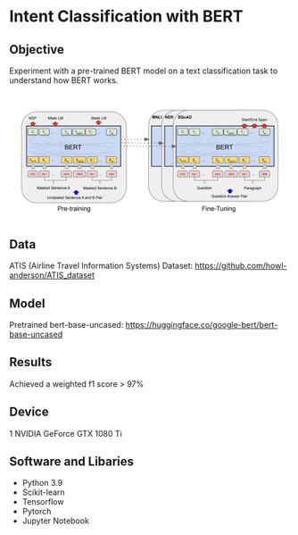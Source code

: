 # Intent Classification with BERT

## Objective
Experiment with a pre-trained BERT model on a text classification task to understand how BERT works.

![alt text](image/bert.png)

## Data
ATIS (Airline Travel Information Systems) Dataset: https://github.com/howl-anderson/ATIS_dataset

## Model
Pretrained bert-base-uncased: https://huggingface.co/google-bert/bert-base-uncased 

## Results
Achieved a weighted f1 score > 97%

## Device
1 NVIDIA GeForce GTX 1080 Ti

## Software and Libaries
- Python 3.9
- Scikit-learn
- Tensorflow
- Pytorch
- Jupyter Notebook

